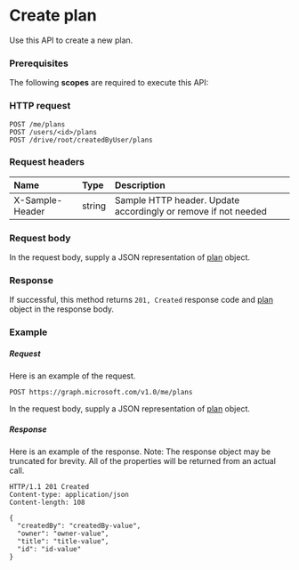 # Create plan

Use this API to create a new plan.
### Prerequisites
The following **scopes** are required to execute this API: 
### HTTP request
<!-- { "blockType": "ignored" } -->
```http
POST /me/plans
POST /users/<id>/plans
POST /drive/root/createdByUser/plans

```
### Request headers
| Name       | Type | Description|
|:---------------|:--------|:----------|
| X-Sample-Header  | string  | Sample HTTP header. Update accordingly or remove if not needed|

### Request body
In the request body, supply a JSON representation of [plan](../resources/plan.md) object.


### Response
If successful, this method returns `201, Created` response code and [plan](../resources/plan.md) object in the response body.

### Example
##### Request
Here is an example of the request.
<!-- {
  "blockType": "request",
  "name": "create_plan_from_user"
}-->
```http
POST https://graph.microsoft.com/v1.0/me/plans
```
In the request body, supply a JSON representation of [plan](../resources/plan.md) object.
##### Response
Here is an example of the response. Note: The response object may be truncated for brevity. All of the properties will be returned from an actual call.
<!-- {
  "blockType": "response",
  "truncated": true,
  "@odata.type": "microsoft.graph.plan"
} -->
```http
HTTP/1.1 201 Created
Content-type: application/json
Content-length: 108

{
  "createdBy": "createdBy-value",
  "owner": "owner-value",
  "title": "title-value",
  "id": "id-value"
}
```

<!-- uuid: 8fcb5dbc-d5aa-4681-8e31-b001d5168d79
2015-10-25 14:57:30 UTC -->
<!-- {
  "type": "#page.annotation",
  "description": "Create plan",
  "keywords": "",
  "section": "documentation",
  "tocPath": ""
}-->